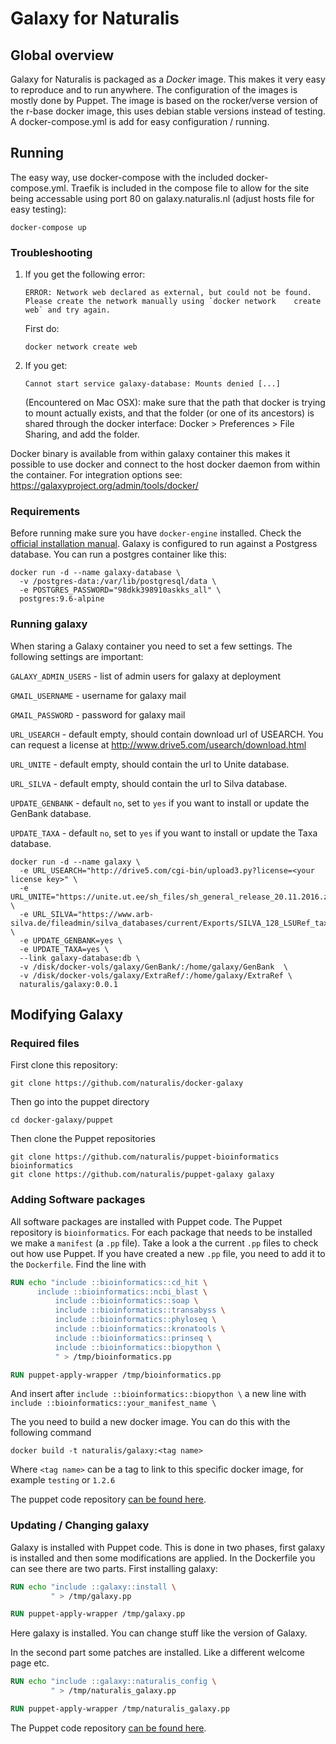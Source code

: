 # Galaxy for Naturalis

## Global overview

Galaxy for Naturalis is packaged as a *Docker* image. This makes it very easy to reproduce and to run anywhere. The configuration of the images is mostly done by Puppet. The image is based on the rocker/verse version of the r-base docker image, this uses debian stable versions instead of testing.
A docker-compose.yml is add for easy configuration / running. 

## Running

The easy way, use docker-compose with the included docker-compose.yml. Traefik is included in the compose file to allow for the site being accessable using port 80 on galaxy.naturalis.nl (adjust hosts file for easy testing):

```shell
docker-compose up
```

### Troubleshooting
1. If you get the following error:
   ```shell
   ERROR: Network web declared as external, but could not be found. Please create the network manually using `docker network    create web` and try again.
   ```
   First do:
   ```shell
   docker network create web
   ```
2. If you get:
   ```shell
   Cannot start service galaxy-database: Mounts denied [...]
   ```
   (Encountered on Mac OSX): make sure that the path that docker is trying to mount actually exists, and that the 
   folder (or one of its ancestors) is shared through the docker interface: Docker > Preferences > File Sharing, and
   add the folder.

Docker binary is available from within galaxy container this makes it possible to use docker and connect to the host docker daemon from within the container. 
For integration options see: https://galaxyproject.org/admin/tools/docker/

### Requirements

Before running make sure you have `docker-engine` installed. Check the [official installation manual](https://docs.docker.com/engine/installation/). Galaxy is configured to run against a Postgress database. You can run a postgres container like this:
```shell
docker run -d --name galaxy-database \
  -v /postgres-data:/var/lib/postgresql/data \
  -e POSTGRES_PASSWORD="98dkk398910askks_all" \
  postgres:9.6-alpine
```
### Running galaxy

When staring a Galaxy container you need to set a few settings. The following settings are important:

`GALAXY_ADMIN_USERS` - list of admin users for galaxy at deployment

`GMAIL_USERNAME` - username for galaxy mail

`GMAIL_PASSWORD` - password for galaxy mail

`URL_USEARCH` - default empty, should contain download url of USEARCH. You can request a license at http://www.drive5.com/usearch/download.html

`URL_UNITE` - default empty, should contain the url to Unite database.

`URL_SILVA` - default empty, should contain the url to Silva database.

`UPDATE_GENBANK` - default `no`, set to `yes` if you want to install or update the GenBank database.

`UPDATE_TAXA` - default `no`, set to `yes` if you want to install or update the Taxa database.


```SHELL
docker run -d --name galaxy \
  -e URL_USEARCH="http://drive5.com/cgi-bin/upload3.py?license=<your license key>" \
  -e URL_UNITE="https://unite.ut.ee/sh_files/sh_general_release_20.11.2016.zip" \
  -e URL_SILVA="https://www.arb-silva.de/fileadmin/silva_databases/current/Exports/SILVA_128_LSURef_tax_silva.fasta.gz" \
  -e UPDATE_GENBANK=yes \
  -e UPDATE_TAXA=yes \
  --link galaxy-database:db \
  -v /disk/docker-vols/galaxy/GenBank/:/home/galaxy/GenBank  \
  -v /disk/docker-vols/galaxy/ExtraRef/:/home/galaxy/ExtraRef \
  naturalis/galaxy:0.0.1
```

## Modifying Galaxy

### Required files

First clone this repository:
```SHELL
git clone https://github.com/naturalis/docker-galaxy
```
Then go into the puppet directory
```SHELL
cd docker-galaxy/puppet
```
Then clone the Puppet repositories
```SHELL
git clone https://github.com/naturalis/puppet-bioinformatics bioinformatics
git clone https://github.com/naturalis/puppet-galaxy galaxy
```

### Adding Software packages

All software packages are installed with Puppet code. The Puppet repository is `bioinformatics`. For each package that needs to be installed we make a `manifest` (a `.pp` file). Take a look a the current `.pp` files to check out how use Puppet.
If you have created a new `.pp` file, you need to add it to the `Dockerfile`. Find the line with
```Dockerfile
RUN echo "include ::bioinformatics::cd_hit \
	  include ::bioinformatics::ncbi_blast \
          include ::bioinformatics::soap \
          include ::bioinformatics::transabyss \
          include ::bioinformatics::phyloseq \
          include ::bioinformatics::kronatools \
          include ::bioinformatics::prinseq \
          include ::bioinformatics::biopython \
          " > /tmp/bioinformatics.pp

RUN puppet-apply-wrapper /tmp/bioinformatics.pp
```
And insert after `include ::bioinformatics::biopython \` a new line with `include ::bioinformatics::your_manifest_name \`

The you need to build a new docker image. You can do this with the following command
```Shell
docker build -t naturalis/galaxy:<tag name>
```
Where `<tag name>` can be a tag to link to this specific docker image, for example `testing` or `1.2.6`

The puppet code repository [can be found here](https://github.com/naturalis/puppet-bioinformatics).

### Updating / Changing galaxy

Galaxy is installed with Puppet code. This is done in two phases, first galaxy is installed and then some modifications are applied.
In the Dockerfile you can see there are two parts. First installing galaxy:

```Dockerfile
RUN echo "include ::galaxy::install \
         " > /tmp/galaxy.pp

RUN puppet-apply-wrapper /tmp/galaxy.pp
```
Here galaxy is installed. You can change stuff like the version of Galaxy. 

In the second part some patches are installed. Like a different welcome page etc. 
```Dockerfile
RUN echo "include ::galaxy::naturalis_config \
         " > /tmp/naturalis_galaxy.pp

RUN puppet-apply-wrapper /tmp/naturalis_galaxy.pp
```

The Puppet code repository [can be found here](https://github.com/naturalis/puppet-galaxy).
